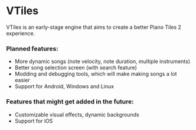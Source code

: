# VTiles
VTiles is an early-stage engine that aims to create a better Piano Tiles 2 experience.

### Planned features:
- More dynamic songs (note velocity, note duration, multiple instruments)
- Better song selection screen (with search feature)
- Modding and debugging tools, which will make making songs a lot easier
- Support for Android, Windows and Linux

### Features that might get added in the future:
- Customizable visual effects, dynamic backgrounds
- Support for iOS